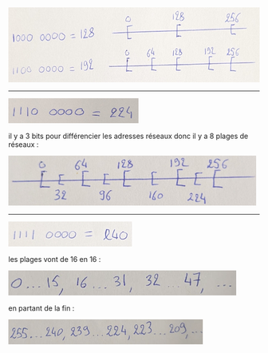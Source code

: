 

<img src="img/1.jpg" height="150px" />

--- 

<img src="img/2.jpg" height="50px" />

il y a 3 bits pour différencier les adresses réseaux donc il y a 8 plages de réseaux :

<img src="img/3.jpg" height="100px" />

---  

<img src="img/4.png" height="50px" />

les plages vont de 16 en 16 :

<img src="img/13.png" height="50px" />

en partant de la fin :

<img src="img/12.png" height="50px" />

